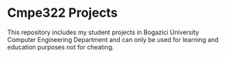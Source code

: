 # Cmpe322 Projects

This repository includes my student projects in Bogazici University Computer Engineering Department and can only be used for learning and education purposes not for cheating.
